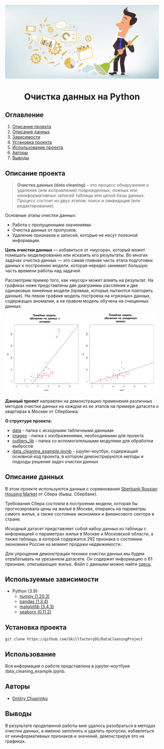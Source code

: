 ![](./images/data_cleaning.png)
# <center> Очистка данных на Python </center>
## Оглавление
1. [Описание проекта](#Описание-проекта)
2. [Описание данных](#Описание-данных)
3. [Зависимости](#Зависимости)
4. [Установка проекта](#Установка-проекта)
5. [Использование проекта](#Использование-проекта)
6. [Авторы](#Авторы)
7. [Выводы](Использование-проекта)

## Описание проекта

> **Очистка данных (data cleaning)** – это процесс обнаружения и удаления (или исправления) поврежденных, ложных или неинформативных записей таблицы или целой базы данных. Процесс состоит из двух этапов: поиск и ликвидация (или редактирование).

Основные этапы очистки данных:
* Работа с пропущенными значениями.
* Очистка данных от пропусков.
* Удаление признаков и записей, которые не несут полезной информации.

**Цель очистки данных** — избавиться от «мусора», который может помешать моделированию или исказить его результаты. Во многих задачах очистка данных — это самая главная часть этапа подготовки данных к построению модели, которая нередко занимает большую часть времени работы над задачей.


Рассмотрим пример того, как «мусор» может влиять на результат. На графиках ниже представлены две диаграммы рассеяния и две одинаковые линейные модели (прямые, которые пытаются повторить данные). На левом графике модель построена на «грязных» данных, содержащих аномалии, а на правом модель обучена на очищенных данных. 

![](./images/example_outliers.png)

**Данный проект** направлен на демонстрацию применения различных методов очистки данных на каждом из ее этапов на примере датасета о квартирах в Москве от Сбербанка.

**О структуре проекта:**
* [data](./data) - папка с исходными табличными данными
* [images](./images) - папка с изображениями, необходимыми для проекта
* [outliers_lib](./outliers_lib) - папка со вспомогательными модулями для обработки выбросов 
* [data_cleaning_example.ipynb](./data_cleaning_example.ipynb) - jupyter-ноутбук, содержащий основной код проекта, в котором демонстрируются методы и подходы решения задач очистки данных


## Описание данных
В этом проекте используются данные с соревнования [Sberbank Russian Housing Market](https://www.kaggle.com/c/sberbank-russian-housing-market/data) от Сбера (бывш. Сбербанк).

Требования Сбера состояли в построении модели, которая бы прогнозировала цены на жильё в Москве, опираясь на параметры самого жилья, а также состояние экономики и финансового сектора в стране.

Исходный датасет представляет собой набор данных из таблицы с информацией о параметрах жилья в Москве и Московской области, а также таблицы, в которой содержатся 292 признака о состоянии экономики России на момент продажи недвижимости. 

Для упрощения демонстрации техники очистки данных мы будем отрабатывать на урезанном датасете. Он содержит информацию о 61 признаке, описывающих жилье. Файл с данными можно найти [здесь](./data/sber_data.csv).

## Используемые зависимости
* Python (3.9):
    * [numpy (1.20.3)](https://numpy.org)
    * [pandas (1.3.4)](https://pandas.pydata.org)
    * [matplotlib (3.4.3)](https://matplotlib.org)
    * [seaborn (0.11.2)](https://seaborn.pydata.org)

## Установка проекта

```
git clone https://github.com/SkillfactoryDS/DataCleaningProject
```

## Использование
Вся информация о работе представлена в jupyter-ноутбуке data_cleaning_example.ipynb.

## Авторы

* [Dmitry Chuprinko](https://t.me/Dmitry_Chuprinko)

## Выводы

В результате проделанной работы мне удалось разобраться в методах очистки данных, а именно заполнять и удалять пропуски, избавляться от неинформативных признаков и значений, демонстрируя это на графиках.